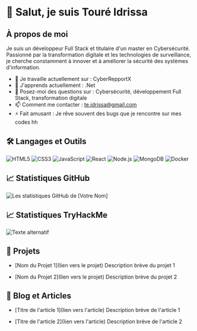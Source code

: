 # 👋 Salut, je suis Touré Idrissa

## À propos de moi
Je suis un développeur Full Stack et titulaire d'un master en Cybersécurité. Passionné par la transformation digitale et les technologies de surveillance, je cherche constamment à innover et à améliorer la sécurité des systèmes d'information.

- 🔭 Je travaille actuellement sur : CyberRepportX
- 🌱 J'apprends actuellement : .Net
- 💬 Posez-moi des questions sur : Cybersécurité, développement Full Stack, transformation digitale
- 📫 Comment me contacter : te.idrissa@gmail.com
- ⚡ Fait amusant : Je rêve souvent des bugs que je rencontre sur mes codes hh

## 🛠️ Langages et Outils
![HTML5](https://img.shields.io/badge/-HTML5-E34F26?style=flat&logo=html5&logoColor=white)
![CSS3](https://img.shields.io/badge/-CSS3-1572B6?style=flat&logo=css3)
![JavaScript](https://img.shields.io/badge/-JavaScript-F7DF1E?style=flat&logo=javascript&logoColor=black)
![React](https://img.shields.io/badge/-React-61DAFB?style=flat&logo=react&logoColor=black)
![Node.js](https://img.shields.io/badge/-Node.js-339933?style=flat&logo=node.js&logoColor=white)
![MongoDB](https://img.shields.io/badge/-MongoDB-47A248?style=flat&logo=mongodb&logoColor=white)
![Docker](https://img.shields.io/badge/-Docker-2496ED?style=flat&logo=docker&logoColor=white)

## 📈 Statistiques GitHub
![Les statistiques GitHub de [Votre Nom]](https://github-readme-stats.vercel.app/api?username=t-idriss&show_icons=true&theme=radical)

## 📈 Statistiques TryHackMe
![Texte alternatif]([chemin/vers/image.jpg](https://tryhackme-badges.s3.amazonaws.com/tidriss.png))

## 🚀 Projets
- [Nom du Projet 1](lien vers le projet)
  Description brève du projet 1

- [Nom du Projet 2](lien vers le projet)
  Description brève du projet 2

## 📝 Blog et Articles
- [Titre de l'article 1](lien vers l'article)
  Description brève de l'article 1

- [Titre de l'article 2](lien vers l'article)
  Description brève de l'article 2
